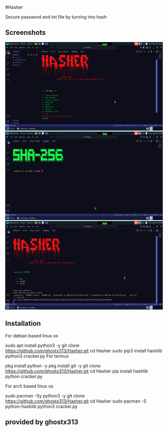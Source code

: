  #Hasher

Secure password and txt file by turning into hash

## Screenshots

![App Screenshot](https://raw.githubusercontent.com/ghostx313/Hasher/refs/heads/main/Screenshot%20at%202025-08-18%2010-22-55.png
)
![App Screenshot](https://raw.githubusercontent.com/ghostx313/Hasher/refs/heads/main/Screenshot%20at%202025-08-18%2010-29-39.png
)
![App Screenshot](https://raw.githubusercontent.com/ghostx313/Hasher/refs/heads/main/Screenshot%20at%202025-08-18%2010-48-02.png
)

## Installation

For debian based linux os

sudo apt install python3 -y
git clone https://github.com/ghostx313/Hasher.git
cd Hasher
sudo pip3 install hashlib
python3 cracker.py
For termux

pkg install python -y
pkg install git -y
git clone https://github.com/ghostx313/Hasher.git
cd Hasher
pip install hashlib
python cracker.py

For arch based linux os

sudo pacman -Sy python3 -y
git clone https://github.com/ghostx313/Hasher.git
cd Hasher
sudo pacman -S python-hashlib
python3 cracker.py

## provided by ghostx313
